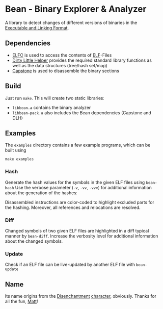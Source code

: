 Bean - Binary Explorer & Analyzer
=================================

A library to detect changes of different versions of binaries in the [Executable and Linking Format](https://en.wikipedia.org/wiki/Executable_and_Linkable_Format).


Dependencies
------------

 - [ELFO](https://gitlab.cs.fau.de/heinloth/elfo) is used to access the contents of [ELF](https://en.wikipedia.org/wiki/Executable_and_Linkable_Format)-Files
 - [Dirty Little Helper](https://gitlab.cs.fau.de/heinloth/dlh) provides the required standard library functions as well as the data structures (tree/hash set/map)
 - [Capstone](http://www.capstone-engine.org/) is used to disassemble the binary sections


Build
-----

Just run `make`. This will create two static libraries:

 - `libbean.a` contains the binary analyzer
 - `libbean-pack.a` also includes the Bean dependencies (Capstone and DLH)


Examples
--------

The `examples` directory contains a few example programs, which can be built using

    make examples

### Hash

Generate the hash values for the symbols in the given ELF files using `bean-hash`
Use the verbose parameter (`-v`, `-vv`, `-vvv`) for additional information about the generation of the hashes:

Disassembled instructions are color-coded to highlight excluded parts for the
hashing. Moreover, all references and relocations are resolved.


### Diff

Changed symbols of two given ELF files are highlighted in a diff typical manner by `bean-diff`.
Increase the verbosity level for additional information about the changed
symbols.


### Update

Check if an ELF file can be live-updated by another ELF file with `bean-update`


Name
----

Its name origins from the [Disenchantment](https://en.wikipedia.org/wiki/Disenchantment_(TV_series)) [character](https://disenchantment.fandom.com/wiki/Bean), obviously.
Thanks for all the fun, [Matt](https://en.wikipedia.org/wiki/Matt_Groening)!
